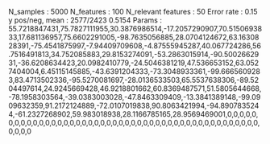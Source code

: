 N_samples                     : 5000
N_features                    : 100
N_relevant features           : 50
Error rate                    : 0.15
y pos/neg, mean               : 2577/2423 0.5154
Params                        : 55.7218847431,75.7827111955,30.3876986514,-17.2057290907,70.5150693833,17.681136957,75.6602291005,-98.7635056885,28.0704124672,63.1630828391,-75.4541875997,-7.94409709608,-4.87555945287,40.067724286,56.7516491813,34.752085883,29.8153274091,-53.2863015914,-90.5002662931,-36.6208634423,20.0982410779,-24.5046381219,47.536653152,63.0527404004,6.45115145885,-43.6391204333,-73.3048933361,-99.6665609283,83.4713502336,-95.5270081697,-28.0136533503,65.5537638306,-89.5204497614,24.9245669428,46.9218801662,60.8369487571,51.5805644668,-78.1958303564,-39.0383003028,-47.8463309409,-13.3841389148,-99.0909632359,91.2172124889,-72.0107019838,90.8063421994,-94.8907835244,-61.2327268902,59.983018938,28.1166785165,28.9569469001,0,0,0,0,0,0,0,0,0,0,0,0,0,0,0,0,0,0,0,0,0,0,0,0,0,0,0,0,0,0,0,0,0,0,0,0,0,0,0,0,0,0,0,0,0,0,0,0,0,0
